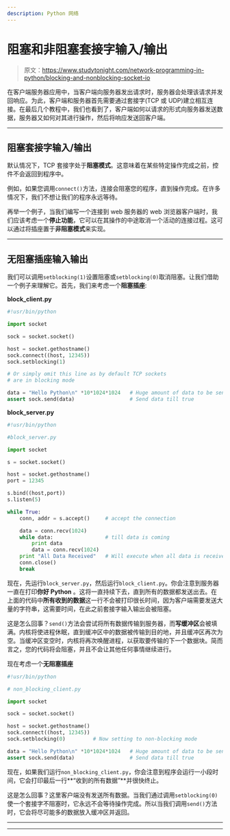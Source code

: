 ```yaml
---
description: Python 网络
---
```


# 阻塞和非阻塞套接字输入/输出

> 原文：<https://www.studytonight.com/network-programming-in-python/blocking-and-nonblocking-socket-io>

在客户端服务器应用中，当客户端向服务器发出请求时，服务器会处理该请求并发回响应。为此，客户端和服务器首先需要通过套接字(TCP 或 UDP)建立相互连接。在最后几个教程中，我们也看到了，客户端如何以请求的形式向服务器发送数据，服务器又如何对其进行操作，然后将响应发送回客户端。

* * *

## 阻塞套接字输入/输出

默认情况下，TCP 套接字处于**阻塞模式**。这意味着在某些特定操作完成之前，控件不会返回到程序中。

例如，如果您调用`connect()`方法，连接会阻塞您的程序，直到操作完成。在许多情况下，我们不想让我们的程序永远等待。

再举一个例子，当我们编写一个连接到 web 服务器的 web 浏览器客户端时，我们应该考虑一个**停止功能**，它可以在其操作的中途取消一个活动的连接过程。这可以通过将插座置于**非阻塞模式**来实现。

* * *

## 无阻塞插座输入输出

我们可以调用`setblocking(1)`设置阻塞或`setblocking(0)`取消阻塞。让我们借助一个例子来理解它。首先，我们来考虑一个**阻塞插座**:

**block_client.py**

```py
#!usr/bin/python

import socket

sock = socket.socket()

host = socket.gethostname()
sock.connect((host, 12345))
sock.setblocking(1)		

# Or simply omit this line as by default TCP sockets
# are in blocking mode

data = "Hello Python\n" *10*1024*1024	# Huge amount of data to be sent
assert sock.send(data)			        # Send data till true
```

**block_server.py**

```py
#!usr/bin/python

#block_server.py

import socket

s = socket.socket()

host = socket.gethostname()
port = 12345

s.bind((host,port))
s.listen(5)

while True:
	conn, addr = s.accept()		# accept the connection

	data = conn.recv(1024)	
	while data:			        # till data is coming
		print data
		data = conn.recv(1024)
	print "All Data Received"	# Will execute when all data is received
	conn.close()
	break
```

现在，先运行`block_server.py`，然后运行`block_client.py`。你会注意到服务器一直在打印**你好 Python** 。这将一直持续下去，直到所有的数据都发送出去。在上面的代码中**所有收到的数据**这一行不会被打印很长时间，因为客户端需要发送大量的字符串，这需要时间，在此之前套接字输入输出会被阻塞。

这是怎么回事？`send()`方法会尝试将所有数据传输到服务器，而**写缓冲区**会被填满。内核将使进程休眠，直到缓冲区中的数据被传输到目的地，并且缓冲区再次为空。当缓冲区变空时，内核将再次唤醒进程，以获取要传输的下一个数据块。简而言之，您的代码将会阻塞，并且不会让其他任何事情继续进行。

现在考虑一个**无阻塞插座**

```py
#!usr/bin/python

# non_blocking_client.py

import socket

sock = socket.socket()

host = socket.gethostname()
sock.connect((host, 12345))
sock.setblocking(0)			# Now setting to non-blocking mode

data = "Hello Python\n" *10*1024*1024	# Huge amount of data to be sent
assert sock.send(data)			        # Send data till true
```

现在，如果我们运行`non_blocking_client.py`，你会注意到程序会运行一小段时间，它会打印最后一行**“收到的所有数据”**并很快终止。

这是怎么回事？这里客户端没有发送所有数据。当我们通过调用`setblocking(0)`使一个套接字不阻塞时，它永远不会等待操作完成。所以当我们调用`send()`方法时，它会将尽可能多的数据放入缓冲区并返回。

* * *

* * *